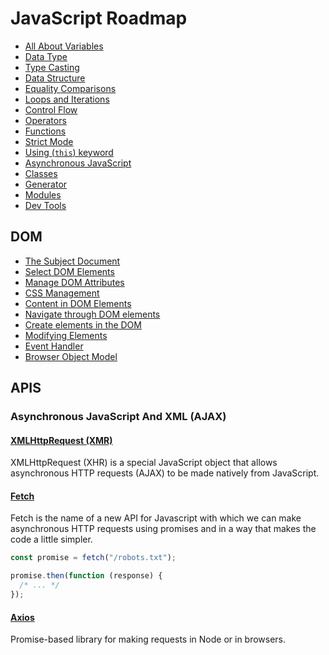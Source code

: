 # JavaScript Roadmap

- [All About Variables](/Documents/javascript/lenguages/all-about-variables.md)
- [Data Type](/Documents/javascript/lenguages/data-type.md)
- [Type Casting](/Documents/javascript/lenguages/type-casting.md)
- [Data Structure](/Documents/javascript/lenguages/data-structure.md)
- [Equality Comparisons](/Documents/javascript/lenguages/equality-comparisons.md)
- [Loops and Iterations](/Documents/javascript/lenguages/loops-and-iterations.md)
- [Control Flow](/Documents/js-docs/control-flow.md)
- [Operators](/Documents/javascript/lenguages/operators.md)
- [Functions](/Documents/javascript/lenguages/functions.md)
- [Strict Mode](/Documents/javascript/lenguages/strict-mode.md)
- [Using (`this`) keyword](/Documents/javascript/lenguages/using-this-keyword.md)
- [Asynchronous JavaScript](/Documents/javascript/lenguages/asynchronous-javascript.md)
- [Classes](/Documents/javascript/lenguages/classes.md)
- [Generator](/Documents/javascript/lenguages/generator.md)
- [Modules](/Documents/javascript/lenguages/modules.md)
- [Dev Tools](/Documents/javascript/lenguages/dev-tools.md)

## DOM

- [The Subject Document](/Documents/javascript/dom/the-subject-document.md)
- [Select DOM Elements](/Documents/javascript/dom/select-dom-elements.md)
- [Manage DOM Attributes](/Documents/javascript/dom/manage-dom-attributes.md)
- [CSS Management](/Documents/javascript/dom/css-management.md)
- [Content in DOM Elements](/Documents/javascript/dom/content-in-dom-elements.md)
- [Navigate through DOM elements](/Documents/javascript/dom/navigate-through-dom-elements.md)
- [Create elements in the DOM](/Documents/javascript/dom/create-elements-in-the-dom.md)
- [Modifying Elements](/Documents/javascript/dom/modifying-elements.md)
- [Event Handler](/Documents/javascript/dom/event-handler.md)
- [Browser Object Model](/Documents/javascript/dom/browser-object-model.md)

## APIS

### Asynchronous JavaScript And XML (AJAX)

#### [XMLHttpRequest (XMR)](/JavaScript/Working-with-APIs/AJAX/XMLHttpRequest/)

XMLHttpRequest (XHR) is a special JavaScript object that allows asynchronous HTTP requests (AJAX) to be made natively from JavaScript.

#### [Fetch](/JavaScript/Working-with-APIs/AJAX/Fetch/)

Fetch is the name of a new API for Javascript with which we can make asynchronous HTTP requests using promises and in a way that makes the code a little simpler.

```js
const promise = fetch("/robots.txt");

promise.then(function (response) {
  /* ... */
});
```

#### [Axios](/JavaScript/Working-with-APIs/AJAX/Axios/)

Promise-based library for making requests in Node or in browsers.
